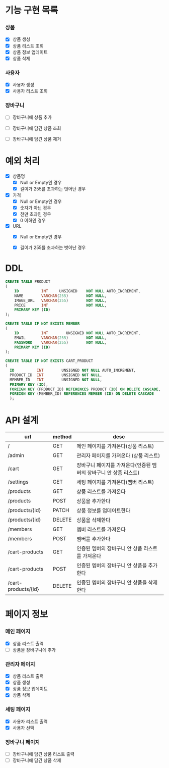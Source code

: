 # 기능 구현 목록

### 상품
  - [x] 상품 생성
  - [x] 상품 리스트 조회
  - [x] 상품 정보 업데이트
  - [x] 상품 삭제

### 사용자
  - [x] 사용자 생성
  - [x] 사용자 리스트 조회

### 장바구니
  - [ ] 장바구니에 상품 추가
  - [ ] 장바구니에 담긴 상품 조회
  - [ ] 장바구니에 담긴 상품 제거


# 예외 처리
- [x] 상품명
  - [x] Null or Empty인 경우
  - [x] 길이가 255를 초과하는 벗어난 경우
- [x] 가격
  - [x] Null or Empty인 경우
  - [x] 숫자가 아닌 경우
  - [x] 천만 초과인 경우
  - [x] 0 이하인 경우
- [x] URL
  - [x] Null or Empty인 경우
  - [x] 길이가 255를 초과하는 벗어난 경우



# DDL
```sql
CREATE TABLE PRODUCT
(
    ID          INT     UNSIGNED    NOT NULL AUTO_INCREMENT,
    NAME        VARCHAR(255)        NOT NULL,
    IMAGE_URL   VARCHAR(255)        NOT NULL,
    PRICE       INT                 NOT NULL,
    PRIMARY KEY (ID)
);
```

```sql
CREATE TABLE IF NOT EXISTS MEMBER
(
    ID          INT        UNSIGNED NOT NULL AUTO_INCREMENT,
    EMAIL       VARCHAR(255)        NOT NULL,
    PASSWORD    VARCHAR(255)        NOT NULL,
    PRIMARY KEY (ID)
);
```

```sql
CREATE TABLE IF NOT EXISTS CART_PRODUCT
(
  ID          INT        UNSIGNED NOT NULL AUTO_INCREMENT,
  PRODUCT_ID  INT        UNSIGNED NOT NULL,
  MEMBER_ID   INT        UNSIGNED NOT NULL,
  PRIMARY KEY (ID),
  FOREIGN KEY (PRODUCT_ID) REFERENCES PRODUCT (ID) ON DELETE CASCADE,
  FOREIGN KEY (MEMBER_ID) REFERENCES MEMBER (ID) ON DELETE CASCADE
  );
```

# API 설계



| url                 | method | desc                                  |
|---------------------|--------|---------------------------------------|
| /                   | GET    | 메인 페이지를 가져온다(상품 리스트)                  |
| /admin              | GET    | 관리자 페이지를 가져온다        (상품 리스트)         |
| /cart               | GET    | 장바구니 페이지를 가져온다(인증된 멤버의 장바구니 안 상품 리스트) |
| /settings           | GET    | 세팅 페이지를 가져온다(멤버 리스트)                  |
| /products           | GET    | 상품 리스트를 가져온다                          |
| /products           | POST   | 상품을 추가한다                              |
| /products/{id}      | PATCH  | 상품 정보를 업데이트한다                         |
| /products/{id}      | DELETE | 상품을 삭제한다                              |
| /members            | GET    | 멤버 리스트를 가져온다                          |
| /members            | POST   | 멤버를 추가한다                              |
| /cart-products      | GET    | 인증된 멤버의 장바구니 안 상품 리스트를 가져온다           |
| /cart-products      | POST   | 인증된 멤버의 장바구니 안 상품을 추가한다               |
| /cart-products/{id} | DELETE | 인증된 멤버의 장바구니 안 상품을 삭제한다               |



# 페이지 정보

### 메인 페이지
- [x] 상품 리스트 출력
- [ ] 상품을 장바구니에 추가

### 관리자 페이지
- [x] 상품 리스트 출력
- [x] 상품 생성
- [x] 상품 정보 업데이트
- [x] 상품 삭제

### 세팅 페이지
- [x] 사용자 리스트 출력
- [x] 사용자 선택

### 장바구니 페이지
- [ ] 장바구니에 담긴 상품 리스트 출력
- [ ] 장바구니에 담긴 상품 삭제